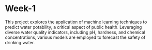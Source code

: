 # Week-1
This project explores the application of machine learning techniques to predict water potability, a  critical aspect of public health. Leveraging diverse water quality indicators, including pH, hardness, and chemical concentrations, various models are employed to forecast the safety of drinking water. 
